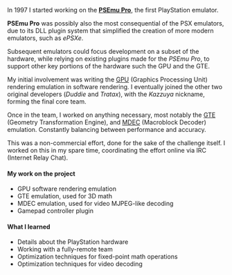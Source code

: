 In 1997 I started working on the [**PSEmu Pro**](https://handwiki.org/wiki/Software:PSEmu_Pro), the first PlayStation emulator.

**PSEmu Pro** was possibly also the most consequential of the PSX emulators, due
to its DLL plugin system that simplified the creation of more modern emulators, such as *ePSXe*.

Subsequent emulators could focus development on a subset of the hardware, while relying on existing plugins made for the *PSEmu Pro*, to support other key portions of the hardware such the GPU and the GTE.

My initial involvement was writing the [GPU](https://psx-spx.consoledev.net/graphicsprocessingunitgpu/) (Graphics Processing Unit) rendering emulation in software rendering.
I eventually joined the other two original developers (*Duddie* and *Tratax*), with the *Kazzuya* nickname, forming the final core team.

Once in the team, I worked on anything necessary, most notably the
[GTE](https://psx-spx.consoledev.net/geometrytransformationenginegte/) (Geometry Transformation Engine), and [MDEC](https://psx-spx.consoledev.net/macroblockdecodermdec/) (Macroblock Decoder) emulation.  Constantly balancing between performance and accuracy.

This was a non-commercial effort, done for the sake of the challenge
itself.
I worked on this in my spare time, coordinating the effort online via IRC (Internet Relay Chat).

#### My work on the project

- GPU software rendering emulation
- GTE emulation, used for 3D math
- MDEC emulation, used for video MJPEG-like decoding
- Gamepad controller plugin

#### What I learned

- Details about the PlayStation hardware
- Working with a fully-remote team
- Optimization techniques for fixed-point math operations
- Optimization techniques for video decoding

